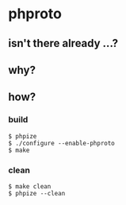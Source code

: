 phproto
=======

## isn't there already ...?

## why?

## how?

### build

    $ phpize
    $ ./configure --enable-phproto
    $ make

### clean

    $ make clean
    $ phpize --clean

